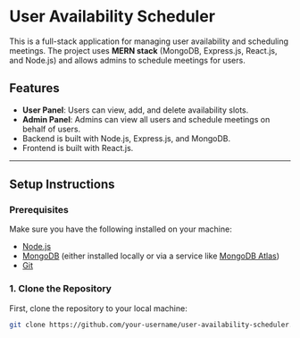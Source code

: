 # User Availability Scheduler

This is a full-stack application for managing user availability and scheduling meetings. The project uses **MERN stack** (MongoDB, Express.js, React.js, and Node.js) and allows admins to schedule meetings for users.

## Features

- **User Panel**: Users can view, add, and delete availability slots.
- **Admin Panel**: Admins can view all users and schedule meetings on behalf of users.
- Backend is built with Node.js, Express.js, and MongoDB.
- Frontend is built with React.js.

---

## Setup Instructions

### Prerequisites

Make sure you have the following installed on your machine:

- [Node.js](https://nodejs.org/en/download/)
- [MongoDB](https://www.mongodb.com/try/download/community) (either installed locally or via a service like [MongoDB Atlas](https://www.mongodb.com/cloud/atlas))
- [Git](https://git-scm.com/)

### 1. Clone the Repository

First, clone the repository to your local machine:

```bash
git clone https://github.com/your-username/user-availability-scheduler.git
